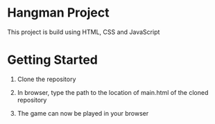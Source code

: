 # Hangman Project
This project is build using HTML, CSS and JavaScript

# Getting Started

1. Clone the repository

2. In browser, type the path to the location of main.html of the cloned repository

3. The game can now be played in your browser

